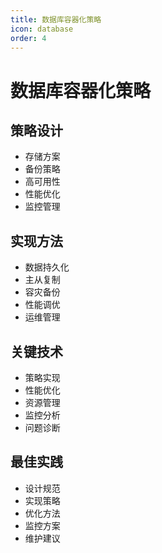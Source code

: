 ```yaml
---
title: 数据库容器化策略
icon: database
order: 4
---
```


# 数据库容器化策略

## 策略设计
- 存储方案
- 备份策略
- 高可用性
- 性能优化
- 监控管理

## 实现方法
- 数据持久化
- 主从复制
- 容灾备份
- 性能调优
- 运维管理

## 关键技术
- 策略实现
- 性能优化
- 资源管理
- 监控分析
- 问题诊断

## 最佳实践
- 设计规范
- 实现策略
- 优化方法
- 监控方案
- 维护建议
